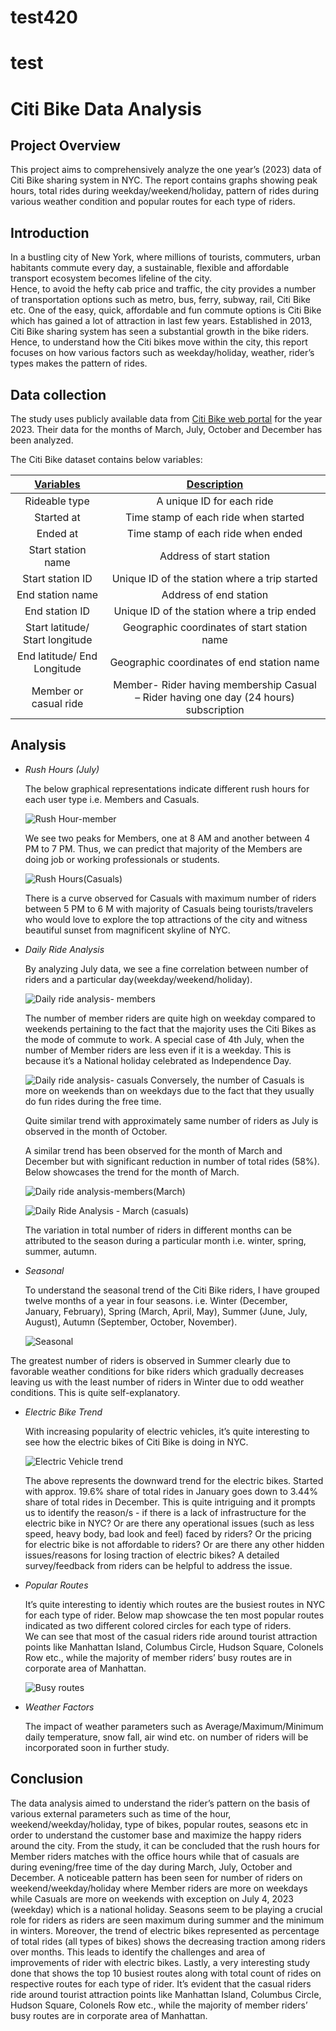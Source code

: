 # test420

# test

# Citi Bike Data Analysis

## Project Overview
This project aims to comprehensively analyze the one year’s (2023) data of Citi Bike sharing system in NYC. The report contains graphs showing peak hours, total rides during weekday/weekend/holiday, pattern of rides during various weather condition and popular routes for each type of riders. 

## Introduction
In a bustling city of New York, where millions of tourists, commuters, urban habitants commute every day, a sustainable, flexible and affordable transport ecosystem becomes lifeline of the city.
<br/>
Hence, to avoid the hefty cab price and traffic, the city provides a number of transportation options such as metro, bus, ferry, subway, rail, Citi Bike etc. One of the easy, quick, affordable and fun commute options is Citi Bike which has gained a lot of attraction in last few years.  Established in 2013, Citi Bike sharing system has seen a substantial growth in the bike riders. Hence, to understand how the Citi bikes move within the city, this report focuses on how various factors such as weekday/holiday, weather, rider’s types makes the pattern of rides. 

## Data collection
The study uses publicly available data from [Citi Bike web portal](https://citibikenyc.com/system-data) for the year 2023. Their data for the months of March, July, October and December has been analyzed.

The Citi Bike dataset contains below variables:

| <ins> Variables </ins> | <ins> Description </ins> |
| :-------: | :----------: |
|  Rideable type  | A unique ID for each ride |
| Started at | Time stamp of each ride when started |
| Ended at | Time stamp of each ride when ended |
| Start station name | Address of start station |
| Start station ID | Unique ID of the station where a trip started |
| End station name | Address of end station |
| End station ID | Unique ID of the station where a trip ended |
| Start latitude/ Start longitude | Geographic coordinates of start station name |
| End latitude/ End Longitude | Geographic coordinates of end station name |
| Member or casual ride | Member- Rider having membership Casual – Rider having one day (24 hours) subscription|

## Analysis
 + *Rush Hours (July)*
   
   The below graphical representations indicate different rush hours for each user type i.e. Members and Casuals.

   ![Rush Hour-member](https://github.com/amo11/citi-bike-data-analysis/assets/169110417/823d3f4f-41ca-4482-bf93-970637d3941c)

   We see two peaks for Members, one at 8 AM and another between 4 PM to 7 PM. Thus, we can predict that majority of the Members are 
   doing job or working professionals or students.
   
   ![Rush Hours(Casuals)](https://github.com/amo11/citi-bike-data-analysis/assets/169110417/98cff7c4-ebb3-4244-a282-8213975259a3)

   There is a curve observed for Casuals with maximum number of riders between 5 PM to 6 M with majority of Casuals being tourists/travelers who would love to explore the top attractions of the city and witness beautiful sunset from magnificent skyline of NYC. 

 + *Daily Ride Analysis*
   
   By analyzing July data, we see a fine correlation between number of riders and a particular day(weekday/weekend/holiday).

   ![Daily ride analysis- members](https://github.com/amo11/citi-bike-data-analysis/assets/169110417/77a736dd-723f-4872-b89d-ec538abf44f4)

   The number of member riders are quite high on weekday compared to weekends pertaining to the fact that the majority uses the Citi Bikes as the mode of commute to work. A special case of 4th July, when the number of Member riders are less even if it is a weekday. This is because it’s a National holiday celebrated as Independence Day.

   ![Daily ride analysis- casuals](https://github.com/amo11/citi-bike-data-analysis/assets/169110417/ada76017-6a70-4227-8bf1-287ca13d2594)
   Conversely, the number of Casuals is more on weekends than on weekdays due to the fact that they usually do fun rides during the free time.

   Quite similar trend with approximately same number of riders as July is observed in the month of October.

   A similar trend has been observed for the month of March and December but with significant reduction in number of total rides (58%). Below showcases the trend for the month of March.

   ![Daily ride analysis-members(March)](https://github.com/amo11/citi-bike-data-analysis/assets/169110417/73aeed45-6985-418f-b941-21d9a41eff25)


   ![Daily Ride Analysis - March (casuals)](https://github.com/amo11/citi-bike-data-analysis/assets/169110417/343e5aa0-6543-47d4-a20d-9f0bdfd46e3e)


   The variation in total number of riders in different months can be attributed to the season during a particular month i.e. winter, spring, summer, autumn.

 + *Seasonal*
   
   To understand the seasonal trend of the Citi Bike riders, I have grouped twelve months of a year in four seasons. i.e. Winter (December, January, February), Spring (March, April, May), Summer (June, July, August), Autumn (September, October, November).

   ![Seasonal](https://github.com/amo11/citi-bike-data-analysis/assets/169110417/45ff638a-70d2-4a97-94b1-57e2852d97e9)

The greatest number of riders is observed in Summer clearly due to favorable weather conditions for bike riders which gradually decreases leaving us with the least number of riders in Winter due to odd weather conditions. This is quite self-explanatory. 

+ *Electric Bike Trend*
  
  With increasing popularity of electric vehicles, it’s quite interesting to see how the electric bikes of Citi Bike is doing in NYC.

  ![Electric Vehicle trend](https://github.com/amo11/citi-bike-data-analysis/assets/169110417/32a8f3cc-5e34-47a6-a127-628c940ab8d4)

  The above represents the downward trend for the electric bikes. Started with approx. 19.6% share of total rides in January goes down to 3.44% share of total rides in December. This is quite intriguing and it prompts us to identify the reason/s - if there is a lack of infrastructure for the electric bike in NYC? Or are there any operational issues (such as less speed, heavy body, bad look and feel) faced by riders? Or the pricing for electric bike is not affordable to riders? Or are there any other hidden issues/reasons for losing traction of electric bikes? A detailed survey/feedback from riders can be helpful to address the issue.

+ *Popular Routes*
  
  It’s quite interesting to identiy which routes are the busiest routes in NYC for each type of rider. Below map showcase the ten most popular routes indicated as two different colored circles for each type of riders.
  <br/>
  We can see that most of the casual riders ride around tourist attraction points like Manhattan Island, Columbus Circle, Hudson Square, Colonels Row etc., while the majority of member riders’ busy routes are in corporate area of Manhattan.

  ![Busy routes](https://github.com/amo11/citi-bike-data-analysis/assets/169110417/9a21f2f0-5e1c-4eac-902c-3c78609ea2cd)

+ *Weather Factors*

  The impact of weather parameters such as Average/Maximum/Minimum daily temperature, snow fall, air wind etc. on number of riders will be incorporated soon in further study.

## Conclusion
The data analysis aimed to understand the rider’s pattern on the basis of various external parameters such as time of the hour, weekend/weekday/holiday, type of bikes, popular routes, seasons etc in order to understand the customer base and maximize the happy riders around the city. From the study, it can be concluded that the rush hours for Member riders matches with the office hours while that of casuals are during evening/free time of the day during March, July, October and December. A noticeable pattern has been seen for number of riders on weekend/weekday/holiday where Member riders are more on weekdays while Casuals are more on weekends with exception on July 4, 2023 (weekday) which is a national holiday. Seasons seem to be playing a crucial role for riders as riders are seen maximum during summer and the minimum in winters. Moreover, the trend of electric bikes represented as percentage of total rides (all types of bikes) shows the decreasing traction among riders over months. This leads to identify the challenges and area of improvements of rider with electric bikes. Lastly, a very interesting study done that shows the top 10 busiest routes along with total count of rides on respective routes for each type of rider. It’s evident that the casual riders ride around tourist attraction points like Manhattan Island, Columbus Circle, Hudson Square, Colonels Row etc., while the majority of member riders’ busy routes are in corporate area of Manhattan.



 

